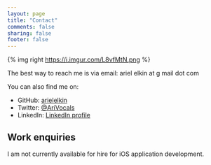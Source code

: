 ```yaml
---
layout: page
title: "Contact"
comments: false
sharing: false
footer: false
---
```

{% img right https://i.imgur.com/L8vfMtN.png %}

The best way to reach me is via email:
ariel elkin at g mail dot com

You can also find me on:

 * GitHub: [arielelkin](https://github.com/arielelkin)
 * Twitter: [@AriVocals](https://twitter.com/AriVocals)
 * LinkedIn: [LinkedIn profile](https://www.linkedin.com/in/arielelkin)

## Work enquiries
I am not currently available for hire for iOS application development.
